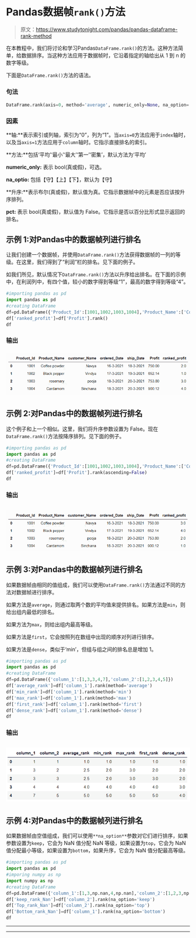 # Pandas数据帧`rank()`方法

> 原文：<https://www.studytonight.com/pandas/pandas-dataframe-rank-method>

在本教程中，我们将讨论和学习Pandas`DataFrame.rank()`的方法。这种方法简单，给数据排序。当这种方法应用于数据帧时，它沿着指定的轴给出从 1 到 n 的数字等级。

下面是`DataFrame.rank()`方法的语法。

### 句法

```py
DataFrame.rank(axis=0, method='average', numeric_only=None, na_option='keep', ascending=True, pct=False)
```

### 因素

**轴:**表示索引或列轴，索引为“0”，列为“1”。当`axis=0`方法应用于`index`轴时，以及当`axis=1`方法应用于`column`轴时。它指示直接排名的索引。

**方法:**包括‘平均’‘最小’‘最大’‘第一’‘密集’，默认方法为‘平均’

**numeric_only:** 表示 bool(真或假)，可选。

**na_optio:** 包括【守】【上】【下】，默认为【守】

**升序:**表示布尔(真或假)，默认值为真。它指示数据帧中的元素是否应该按升序排列。

**pct:** 表示 bool(真或假)，默认值为 False。它指示是否以百分比形式显示返回的排名。

## 示例 1:对Pandas中的数据帧列进行排名

让我们创建一个数据帧，并使用`DataFrame.rank()`方法获得数据帧的一列的等级。在这里，我们得到了“利润”栏的排名。见下面的例子。

如我们所见，默认情况下`DataFrame.rank()`方法以升序给出排名。在下面的示例中，在利润列中，有四个值，较小的数字得到等级“1”，最高的数字得到等级“4”。

```py
#importing pandas as pd
import pandas as pd
#creating DataFrame
df=pd.DataFrame({'Product_Id':[1001,1002,1003,1004],'Product_Name':['Coffee powder','Black pepper','rosemary','Cardamom'],'customer_Name':['Navya','Vindya','pooja','Sinchana'],'ordered_Date':['16-3-2021','17-3-2021','18-3-2021','18-3-2021'],'ship_Date':['18-3-2021','19-3-2021','20-3-2021','20-3-2021'],'Profit':[750,652.14,753.8,900.12]})
df['ranked_profit']=df['Profit'].rank()
df
```

### 输出

### ![](img/af3a92c6493dbc7d7bf96d0f3c381f22.png)

## 示例 2:对Pandas中的数据帧列进行排名

这个例子和上一个相似。这里，我们将升序参数设置为 False。现在`DataFrame.rank()`方法按降序排列。见下面的例子。

```py
#importing pandas as pd
import pandas as pd
#creating DataFrame
df=pd.DataFrame({'Product_Id':[1001,1002,1003,1004],'Product_Name':['Coffee powder','Black pepper','rosemary','Cardamom'],'customer_Name':['Navya','Vindya','pooja','Sinchana'],'ordered_Date':['16-3-2021','17-3-2021','18-3-2021','18-3-2021'],'ship_Date':['18-3-2021','19-3-2021','20-3-2021','20-3-2021'],'Profit':[750,652.14,753.8,900.12]})
df['ranked_profit']=df['Profit'].rank(ascending=False)
df
```

### 输出

## ![](img/2b5fef5118a46d0cde347db399476d1d.png)

## 示例 3:对Pandas中的数据帧列进行排名

如果数据帧由相同的值组成，我们可以使用`DataFrame.rank()`方法通过不同的方法对数据帧进行排序。

如果方法是`average`，则通过取两个数的平均值来提供排名。如果方法是`min`，则给出组内最低的排名。

如果方法为`max`，则给出组内最高等级。

如果方法是`first`，它会按照列在数组中出现的顺序对列进行排序。

如果方法是`dense`，类似于‘min’，但组与组之间的排名总是增加 1。

```py
#importing pandas as pd
import pandas as pd
#creating DataFrame
df=pd.DataFrame({'column_1':[1,3,3,4,7],'column_2':[1,2,3,4,5]})
df['average_rank']=df['column_1'].rank(method='average')
df['min_rank']=df['column_1'].rank(method='min')
df['max_rank']=df['column_1'].rank(method='max')
df['first_rank']=df['column_1'].rank(method='first')
df['dense_rank']=df['column_1'].rank(method='dense')
df
```

### 输出

## ![](img/62fe383eb19c765942e1dab1c9cf5038.png)

## 示例 4:对Pandas中的数据帧列进行排名

如果数据帧由空值组成，我们可以使用`**na_option**`参数对它们进行排序，如果参数设置为`keep`，它会为 NaN 值分配 NaN 等级，如果设置为`top`，它会为 NaN 值分配最小等级，如果设置为`bottom`，如果升序，它会为 NaN 值分配最高等级。

```py
#importing pandas as pd
import pandas as pd
#imporing numpy as np
import numpy as np
#creating DataFrame
df=pd.DataFrame({'column_1':[1,3,np.nan,4,np.nan],'column_2':[1,2,3,np.nan,np.nan]})
df['keep_rank_Nan']=df['column_2'].rank(na_option='keep')
df['Top_rank_Nan']=df['column_2'].rank(na_option='top')
df['Bottom_rank_Nan']=df['column_1'].rank(na_option='bottom')
df
```

* * *

* * *